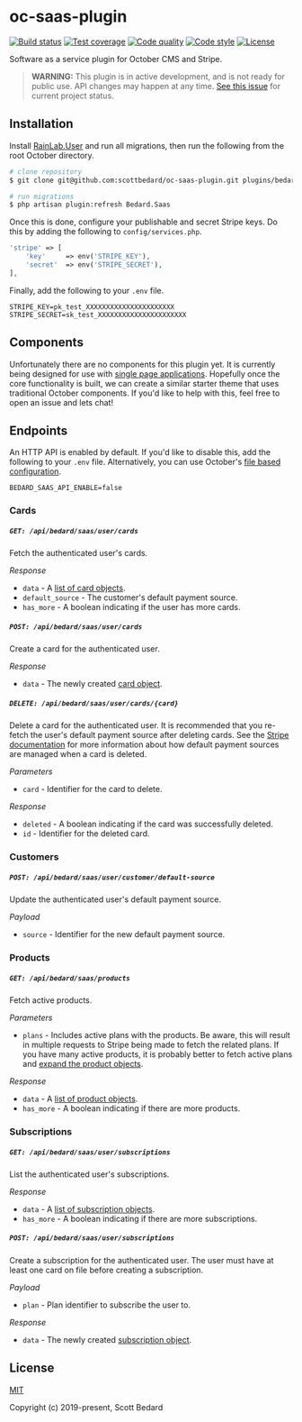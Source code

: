# oc-saas-plugin

[![Build status](https://img.shields.io/circleci/build/github/scottbedard/oc-saas-plugin)](https://circleci.com/gh/scottbedard/oc-saas-plugin)
[![Test coverage](https://img.shields.io/codecov/c/github/scottbedard/oc-saas-plugin)](https://codecov.io/gh/scottbedard/oc-saas-plugin)
[![Code quality](https://img.shields.io/scrutinizer/quality/g/scottbedard/oc-saas-plugin/master)](https://scrutinizer-ci.com/g/scottbedard/oc-saas-plugin)
[![Code style](https://github.styleci.io/repos/221099316/shield?style=flat)](https://github.styleci.io/repos/221099316)
[![License](https://img.shields.io/github/license/scottbedard/oc-saas-plugin?color=blue)](https://github.com/scottbedard/oc-saas-plugin/blob/master/LICENSE)

Software as a service plugin for October CMS and Stripe.

> **WARNING:** This plugin is in active development, and is not ready for public use. API changes may happen at any time. [See this issue](https://github.com/scottbedard/oc-saas-plugin/issues/2) for current project status.

## Installation

Install [RainLab.User](https://github.com/rainlab/user-plugin) and run all migrations, then run the following from the root October directory.

```bash
# clone repository
$ git clone git@github.com:scottbedard/oc-saas-plugin.git plugins/bedard/saas

# run migrations
$ php artisan plugin:refresh Bedard.Saas
```

Once this is done, configure your publishable and secret Stripe keys. Do this by adding the following to `config/services.php`.

```php
'stripe' => [
    'key'     => env('STRIPE_KEY'),
    'secret'  => env('STRIPE_SECRET'),
],
```

Finally, add the following to your `.env` file.

```
STRIPE_KEY=pk_test_XXXXXXXXXXXXXXXXXXXXXX
STRIPE_SECRET=sk_test_XXXXXXXXXXXXXXXXXXXXXX
```

## Components

Unfortunately there are no components for this plugin yet. It is currently being designed for use with [single page applications](https://github.com/scottbedard/oc-saas-theme). Hopefully once the core functionality is built, we can create a similar starter theme that uses traditional October components. If you'd like to help with this, feel free to open an issue and lets chat!

## Endpoints

An HTTP API is enabled by default. If you'd like to disable this, add the following to your `.env` file. Alternatively, you can use October's [file based configuration](https://octobercms.com/docs/plugin/settings#file-configuration).

```
BEDARD_SAAS_API_ENABLE=false
```

### Cards

##### `GET: /api/bedard/saas/user/cards`

Fetch the authenticated user's cards.

_Response_
- `data` - A [list of card objects](https://stripe.com/docs/api/cards/list?lang=php).
- `default_source` - The customer's default payment source.
- `has_more` - A boolean indicating if the user has more cards.

##### `POST: /api/bedard/saas/user/cards`

Create a card for the authenticated user.

_Response_

- `data` - The newly created [card object](https://stripe.com/docs/api/cards/object?lang=php).

##### `DELETE: /api/bedard/saas/user/cards/{card}`

Delete a card for the authenticated user. It is recommended that you re-fetch the user's default payment source after deleting cards. See the [Stripe documentation](https://stripe.com/docs/api/cards/delete?lang=php) for more information about how default payment sources are managed when a card is deleted.

_Parameters_

- `card` - Identifier for the card to delete.

_Response_

- `deleted` - A boolean indicating if the card was successfully deleted.
- `id` - Identifier for the deleted card.

### Customers

##### `POST: /api/bedard/saas/user/customer/default-source`

Update the authenticated user's default payment source.

_Payload_

- `source` - Identifier for the new default payment source.

### Products

##### `GET: /api/bedard/saas/products`

Fetch active products.

_Parameters_

- `plans` - Includes active plans with the products. Be aware, this will result in multiple requests to Stripe being made to fetch the related plans. If you have many active products, it is probably better to fetch active plans and [expand the product objects](https://stripe.com/docs/api/expanding_objects?lang=php).

_Response_

- `data` - A [list of product objects](https://stripe.com/docs/api/service_products/list?lang=php).
- `has_more` - A boolean indicating if there are more products.

### Subscriptions

##### `GET: /api/bedard/saas/user/subscriptions`

List the authenticated user's subscriptions.

_Response_

- `data` - A [list of subscription objects](https://stripe.com/docs/api/subscriptions/list?lang=php).
- `has_more` - A boolean indicating if there are more subscriptions.

##### `POST: /api/bedard/saas/user/subscriptions`

Create a subscription for the authenticated user. The user must have at least one card on file before creating a subscription.

_Payload_

- `plan` - Plan identifier to subscribe the user to.

_Response_

- `data` - The newly created [subscription object](https://stripe.com/docs/api/subscriptions/object?lang=php).

## License

[MIT](https://github.com/scottbedard/oc-saas-plugin/blob/master/LICENSE)

Copyright (c) 2019-present, Scott Bedard

